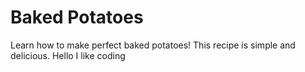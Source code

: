 
# Baked Potatoes

Learn how to make perfect baked potatoes! This recipe is simple and delicious.
Hello I like coding